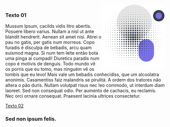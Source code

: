<img align="right" src="right.png" width="200px">

### Texto 01

Mussum Ipsum, cacilds vidis litro abertis. Posuere libero varius. Nullam a nisl ut ante blandit hendrerit. Aenean sit amet nisi. Atirei o pau no gatis, per gatis num morreus. Copo furadis é disculpa de bebadis, arcu quam euismod magna. Si num tem leite então bota uma pinga aí cumpadi!
Diuretics paradis num copo é motivis de denguis. Todo mundo vê os porris que eu tomo, mas ninguém vê os tombis que eu levo! Mais vale um bebadis conhecidiss, que um alcoolatra anonimis. Casamentiss faiz malandris se pirulitá.
A ordem dos tratores não altera o pão duris. Nullam volutpat risus nec leo commodo, ut interdum diam laoreet. Sed non consequat odio. Per aumento de cachacis, eu reclamis. Nec orci ornare consequat. Praesent lacinia ultrices consectetur. 

<a href="texto02.md">Texto 02</a>

### Sed non ipsum felis.